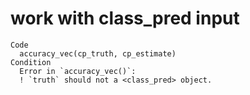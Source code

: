 # work with class_pred input

    Code
      accuracy_vec(cp_truth, cp_estimate)
    Condition
      Error in `accuracy_vec()`:
      ! `truth` should not a <class_pred> object.

